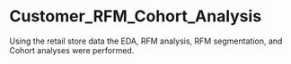 # Customer_RFM_Cohort_Analysis
Using the retail store data the EDA, RFM analysis, RFM segmentation, and Cohort analyses were performed.
